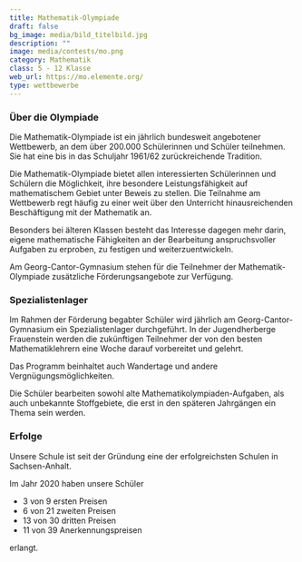```yaml
---
title: Mathematik-Olympiade
draft: false
bg_image: media/bild_titelbild.jpg
description: ""
image: media/contests/mo.png
category: Mathematik
class: 5 - 12 Klasse
web_url: https://mo.elemente.org/
type: wettbewerbe
---
```

### Über die Olympiade

Die Mathematik-Olympiade ist ein jährlich bundesweit angebotener Wettbewerb, an dem über 200.000 Schülerinnen und Schüler teilnehmen. Sie hat eine bis in das Schuljahr 1961/62 zurückreichende Tradition.

Die Mathematik-Olympiade bietet allen interessierten Schülerinnen und Schülern die Möglichkeit, ihre besondere Leistungsfähigkeit auf mathematischem Gebiet unter Beweis zu stellen. Die Teilnahme am Wettbewerb regt häufig zu einer weit über den Unterricht hinausreichenden Beschäftigung mit der Mathematik an.

Besonders bei älteren Klassen besteht das Interesse dagegen mehr darin, eigene mathematische Fähigkeiten an der Bearbeitung anspruchsvoller Aufgaben zu erproben, zu festigen und weiterzuentwickeln.

Am Georg-Cantor-Gymnasium stehen für die Teilnehmer der Mathematik-Olympiade zusätzliche Förderungsangebote zur Verfügung.

### Spezialistenlager

Im Rahmen der Förderung begabter Schüler wird jährlich am Georg-Cantor-Gymnasium ein Spezialistenlager durchgeführt.
In der Jugendherberge Frauenstein werden die zukünftigen Teilnehmer der von den besten Mathematiklehrern eine Woche darauf vorbereitet und gelehrt.

Das Programm beinhaltet auch Wandertage und andere Vergnügungsmöglichkeiten.

Die Schüler bearbeiten sowohl alte Mathematikolympiaden-Aufgaben, als auch unbekannte Stoffgebiete, die erst in den späteren Jahrgängen ein Thema sein werden.

### Erfolge

Unsere Schule ist seit der Gründung eine der erfolgreichsten Schulen in Sachsen-Anhalt.

Im Jahr 2020 haben unsere Schüler

* 3 von 9 ersten Preisen
* 6 von 21 zweiten Preisen
* 13 von 30 dritten Preisen
* 11 von 39 Anerkennungspreisen

erlangt.